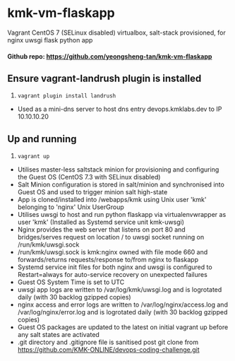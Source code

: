# kmk-vm-flaskapp
Vagrant CentOS 7 (SELinux disabled) virtualbox, salt-stack provisioned, for nginx uwsgi flask python app
#### Github repo: https://github.com/yeongsheng-tan/kmk-vm-flaskapp

## Ensure vagrant-landrush plugin is installed
1. `vagrant plugin install landrush`

* Used as a mini-dns server to host dns entry devops.kmklabs.dev to IP 10.10.10.20 

## Up and running
1. `vagrant up`

* Utilises master-less saltstack minion for provisioning and configuring the Guest OS (CentOS 7.3 with SELinux disabled)
* Salt Minion configuration is stored in salt/minion and synchronised into Guest OS and used to trigger minion salt high-state
* App is cloned/installed into /webapps/kmk using Unix user 'kmk' belonging to 'nginx' Unix UserGroup
* Utilises uwsgi to host and run python flaskapp via virtualenvwrapper as user 'kmk' (Installed as Systemd service unit kmk-uwsgi)
* Nginx provides the web server that listens on port 80 and bridges/serves request on location / to uwsgi socket running on /run/kmk/uwsgi.sock
* /run/kmk/uwsgi.sock is kmk:nginx owned with file mode 660 and forwards/returns requests/response to/from nginx to flaskapp
* Systemd service init files for both nginx and uwsgi is configured to Restart=always for auto-service recovery on unexpected failures
* Guest OS System Time is set to UTC
* uwsgi app logs are written to /var/log/kmk/uwsgi.log and is logrotated daily (with 30 backlog gzipped copies)
* nginx access and error logs are written to /var/log/nginx/access.log and /var/log/nginx/error.log and is logrotated daily (with 30 backlog gzipped copies)
* Guest OS packages are updated to the latest on initial vagrant up before any salt states are activated
* .git directory and .gitignore file is sanitised post git clone from https://github.com/KMK-ONLINE/devops-coding-challenge.git
